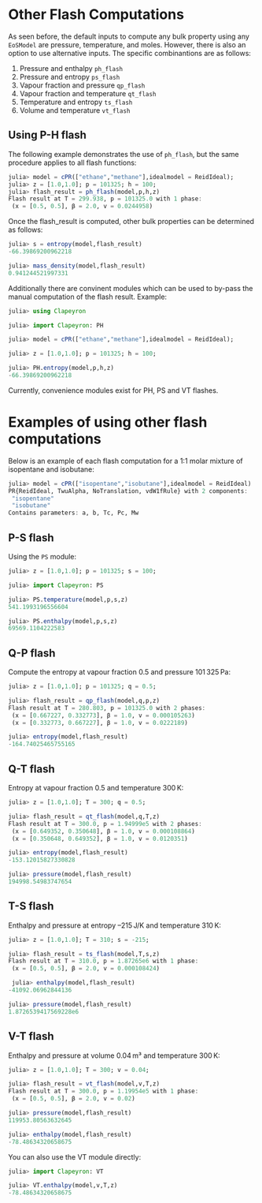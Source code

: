 # Other Flash Computations

As seen before, the default inputs to compute any bulk property using any `EoSModel` are pressure, temperature, and moles. However, there is also an option to use alternative inputs. The specific combinantions are as follows:

1. Pressure and enthalpy `ph_flash`
2. Pressure and entropy `ps_flash`
3. Vapour fraction and pressure `qp_flash`
4. Vapour fraction and temperature `qt_flash`
5. Temperature and entropy `ts_flash`
6. Volume and temperature `vt_flash`


## Using P-H flash
The following example demonstrates the use of `ph_flash`, but the same procedure applies to all flash functions:
```julia
julia> model = cPR(["ethane","methane"],idealmodel = ReidIdeal);
julia> z = [1.0,1.0]; p = 101325; h = 100;
julia> flash_result = ph_flash(model,p,h,z)
Flash result at T = 299.938, p = 101325.0 with 1 phase:
 (x = [0.5, 0.5], β = 2.0, v = 0.0244958)
```
Once the flash_result is computed, other bulk properties can be determined as follows:

```julia
julia> s = entropy(model,flash_result)
-66.39869200962218

julia> mass_density(model,flash_result)
0.941244521997331
```
Additionally there are convinent modules which can be used to by-pass the manual computation of the flash result. Example: 

```julia
julia> using Clapeyron

julia> import Clapeyron: PH

julia> model = cPR(["ethane","methane"],idealmodel = ReidIdeal);

julia> z = [1.0,1.0]; p = 101325; h = 100;

julia> PH.entropy(model,p,h,z)
-66.39869200962218
```

Currently, convenience modules exist for PH, PS and VT flashes.

# Examples of using other flash computations

Below is an example of each flash computation for a 1:1 molar mixture of isopentane and isobutane:

```julia
julia> model = cPR(["isopentane","isobutane"],idealmodel = ReidIdeal)                                                    
PR{ReidIdeal, TwuAlpha, NoTranslation, vdW1fRule} with 2 components:
 "isopentane"
 "isobutane"
Contains parameters: a, b, Tc, Pc, Mw
```

## P-S flash
Using the `PS` module:
```julia
julia> z = [1.0,1.0]; p = 101325; s = 100;

julia> import Clapeyron: PS

julia> PS.temperature(model,p,s,z)
541.1993196556604

julia> PS.enthalpy(model,p,s,z)
69569.1104222583
```

## Q-P flash
Compute the entropy at vapour fraction 0.5 and pressure 101 325 Pa:
```julia
julia> z = [1.0,1.0]; p = 101325; q = 0.5;

julia> flash_result = qp_flash(model,q,p,z)
Flash result at T = 280.803, p = 101325.0 with 2 phases:
 (x = [0.667227, 0.332773], β = 1.0, v = 0.000105263)
 (x = [0.332773, 0.667227], β = 1.0, v = 0.0222189)

julia> entropy(model,flash_result)
-164.74025465755165
```

## Q-T flash
Entropy at vapour fraction 0.5 and temperature 300 K:

```julia
julia> z = [1.0,1.0]; T = 300; q = 0.5;

julia> flash_result = qt_flash(model,q,T,z)
Flash result at T = 300.0, p = 1.94999e5 with 2 phases:
 (x = [0.649352, 0.350648], β = 1.0, v = 0.000108864)
 (x = [0.350648, 0.649352], β = 1.0, v = 0.0120351)

julia> entropy(model,flash_result)
-153.12015827330828

julia> pressure(model,flash_result)
194998.54983747654
```

## T-S flash
Enthalpy and pressure at entropy –215 J/K and temperature 310 K: 

```julia
julia> z = [1.0,1.0]; T = 310; s = -215;

julia> flash_result = ts_flash(model,T,s,z)
Flash result at T = 310.0, p = 1.87265e6 with 1 phase:
 (x = [0.5, 0.5], β = 2.0, v = 0.000108424)

 julia> enthalpy(model,flash_result)
-41092.06962844136

julia> pressure(model,flash_result)
1.8726539417569228e6
```
## V-T flash
Enthalpy and pressure at volume 0.04 m³ and temperature 300 K:

```julia
julia> z = [1.0,1.0]; T = 300; v = 0.04;

julia> flash_result = vt_flash(model,v,T,z)
Flash result at T = 300.0, p = 1.19954e5 with 1 phase:
 (x = [0.5, 0.5], β = 2.0, v = 0.02)

julia> pressure(model,flash_result)
119953.80563632645

julia> enthalpy(model,flash_result)
-78.48634320658675
```
You can also use the VT module directly:
 ```julia
julia> import Clapeyron: VT

julia> VT.enthalpy(model,v,T,z)
-78.48634320658675
 ```



